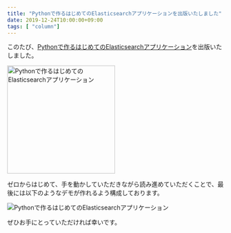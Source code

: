 ```yaml
---
title: "Pythonで作るはじめてのElasticsearchアプリケーションを出版いたしました"
date: 2019-12-24T10:00:00+09:00
tags: [ "column"]
---
```


このたび、[Pythonで作るはじめてのElasticsearchアプリケーション](https://amzn.to/2PeF5Js)を出版いたしました。


<a href="https://amzn.to/2PeF5Js" target="_blank" rel="noopener noreferrer">
    <img src="/img/python_es.jpg" Width='250' alt="Pythonで作るはじめてのElasticsearchアプリケーション" />
</a>


ゼロからはじめて、手を動かしていただきながら読み進めていただくことで、最後には以下のようなデモが作れるよう構成しております。


<img src="/img/demo_es.gif" alt="Pythonで作るはじめてのElasticsearchアプリケーション">

ぜひお手にとっていただければ幸いです。